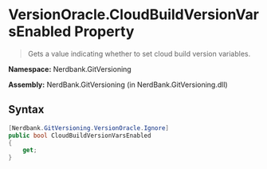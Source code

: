 # VersionOracle.CloudBuildVersionVarsEnabled Property
> Gets a value indicating whether to set cloud build version variables.

**Namespace:** Nerdbank.GitVersioning

**Assembly:** NerdBank.GitVersioning (in NerdBank.GitVersioning.dll)
## Syntax
~~~~csharp
[Nerdbank.GitVersioning.VersionOracle.Ignore]
public bool CloudBuildVersionVarsEnabled
{
	get;
}
~~~~
